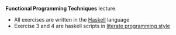 __Functional Programming Techniques__ lecture.

* All exercises are written in the [Haskell](haskell.org) language
* Exercise 3 and 4 are haskell scripts in [literate programming style](https://en.wikipedia.org/wiki/Literate_programming)
